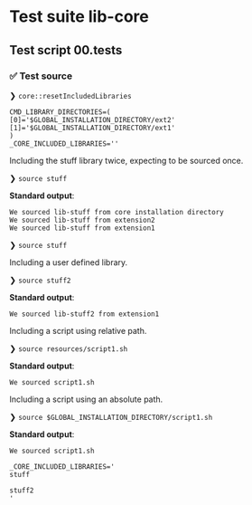 # Test suite lib-core

## Test script 00.tests

### ✅ Test source

❯ `core::resetIncludedLibraries`

```text
CMD_LIBRARY_DIRECTORIES=(
[0]='$GLOBAL_INSTALLATION_DIRECTORY/ext2'
[1]='$GLOBAL_INSTALLATION_DIRECTORY/ext1'
)
_CORE_INCLUDED_LIBRARIES=''
```

Including the stuff library twice, expecting to be sourced once.

❯ `source stuff`

**Standard output**:

```text
We sourced lib-stuff from core installation directory
We sourced lib-stuff from extension2
We sourced lib-stuff from extension1
```

❯ `source stuff`

Including a user defined library.

❯ `source stuff2`

**Standard output**:

```text
We sourced lib-stuff2 from extension1
```

Including a script using relative path.

❯ `source resources/script1.sh`

**Standard output**:

```text
We sourced script1.sh
```

Including a script using an absolute path.

❯ `source $GLOBAL_INSTALLATION_DIRECTORY/script1.sh`

**Standard output**:

```text
We sourced script1.sh
```

```text
_CORE_INCLUDED_LIBRARIES='
stuff

stuff2
'
```

